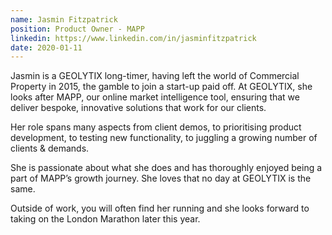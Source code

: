 ```yaml
---
name: Jasmin Fitzpatrick
position: Product Owner - MAPP
linkedin: https://www.linkedin.com/in/jasminfitzpatrick
date: 2020-01-11
---
```


Jasmin is a GEOLYTIX long-timer, having left the world of Commercial Property in 2015, the gamble to join a start-up paid off. At GEOLYTIX, she looks after MAPP, our online market intelligence tool, ensuring that we deliver bespoke, innovative solutions that work for our clients.

Her role spans many aspects from client demos, to prioritising product development, to testing new functionality, to juggling a growing number of clients & demands.

She is passionate about what she does and has thoroughly enjoyed being a part of MAPP’s growth journey. She loves that no day at GEOLYTIX is the same.

Outside of work, you will often find her running and she looks forward to taking on the London Marathon later this year.
